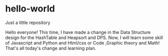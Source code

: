 # hello-world
Just a little repository

Hello everyone!
This time, I have made a change in the Data Structure design for the HashTable and Heapsort and DPS.
Now, I will learn some skill of Javascript and Python and Html/css or Code ,Graphic theory and Math!
That's all today's change and learning plan. 

